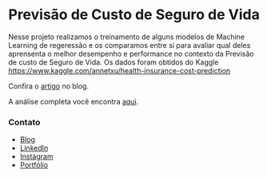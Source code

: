# Previsão de Custo de Seguro de Vida

Nesse projeto realizamos o treinamento de alguns modelos de Machine Learning de regeressão e os comparamos entre si para avaliar qual deles aprensenta o melhor desempenho e performance
no contexto da Previsão de custo de Seguro de Vida. Os dados foram obtidos do Kaggle https://www.kaggle.com/annetxu/health-insurance-cost-prediction

Confira o [artigo](#) no blog.

A análise completa você encontra [aqui](https://colab.research.google.com/drive/1-GMo0r1cej0saNg2GfDmU0SwOnseb_ET?usp=sharing).

### Contato

* [Blog](https://viniboscoa.dev/blog)
* [LinkedIn](https://linkedin.com/in/vinicius-boscoa)
* [Instagram](https://instagram.com/viniciusboscoa)
* [Portfólio](https://github.com/virb30/data_science)

